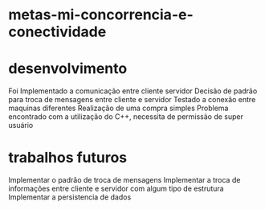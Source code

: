 # metas-mi-concorrencia-e-conectividade
 
# desenvolvimento

Foi Implementado a comunicação entre cliente servidor
Decisão de padrão para troca de mensagens entre cliente e servidor
Testado a conexão entre maquinas diferentes
Realização de uma compra simples
Problema encontrado com a utilização do C++, necessita de permissão de super usuário

# trabalhos futuros
Implementar o padrão de troca de mensagens 
Implementar a troca de informações entre cliente e servidor com algum tipo de estrutura
Implementar a persistencia de dados
